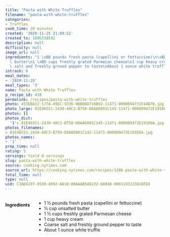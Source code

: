 ```yaml
---
title: "Pasta with White Truffles"
filename: "pasta-with-white-truffles"
categories:
- Truffles
cook_time: 20 minutes
created: '2020-11-25 21:09:52'
created_ts: 1606338592
description: null
difficulty: null
image_url: null
ingredients: "1 \xBD pounds fresh pasta (capellini or fettuccine)\n\xBD cup unsalted\
  \ butter\n1 \xBD cups freshly grated Parmesan cheese\n1 cup heavy cream\nCoarse\
  \ salt and freshly ground pepper to taste\nAbout 1 ounce white truffle"
intrash: 0
meal_dates:
- '2020-11-25'
meal_types: '3'
name: Pasta with White Truffles
p_recipe_id: 418
permalink: /recipes/pasta-with-white-truffles
photo: 453EBA32-177A-49EC-9336-98B0AD716B92-11471-0000094731F44B7B.jpg
photo_large: 81E46551-2430-40C3-B750-D0AAD801C145-11471-000009472E191D6A.jpg
photos: []
photos_dict:
  '1': 81E46551-2430-40C3-B750-D0AAD801C145-11471-000009472E191D6A.jpg
photos_filenames:
- 81E46551-2430-40C3-B750-D0AAD801C145-11471-000009472E191D6A.jpg
photos_names:
- '1'
prep_time: null
rating: 5
servings: Yield 8 servings
slug: pasta-with-white-truffles
source: cooking.nytimes.com
source_url: https://cooking.nytimes.com/recipes/1106-pasta-with-white-truffles?ds_c=71700000052595478&gclid=CjwKCAiAnvj9BRA4EiwAuUMDf2EDyei4s-c9dQro-qc11KGYQa70KJa2BhnF9yYNv3yUgnss0WyVXBoCUz0QAvD_BwE&gclsrc=aw.ds
total_time: null
type: null
uid: C3AD4197-9530-4692-AD10-00AAAB5AD132-68048-0001193223818FE6
---
```

<div class="large-8 medium-7 columns" id="writeup">	</div><!-- #writeup -->
</div><!-- #row-one -->
<div class="row" id="row-two">	<div class="medium-4 small-5 columns"><h4 id="ingredients">Ingredients</h4><div class="box box-ingredients content"><ul>
<li>1 ½ pounds fresh pasta (capellini or fettuccine)</li>
<li>½ cup unsalted butter</li>
<li>1 ½ cups freshly grated Parmesan cheese</li>
<li>1 cup heavy cream</li>
<li>Coarse salt and freshly ground pepper to taste</li>
<li>About 1 ounce white truffle</li>
</ul>
</div>	</div>	<div class="medium-6 small-7 columns">	</div>	<div class="medium-2 columns" id="photo-sidebar">